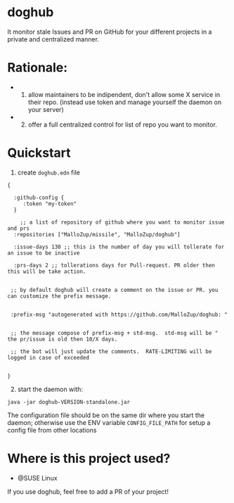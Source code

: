 # doghub

It monitor stale Issues and PR on GitHub for your different projects in a private and centralized manner.

# Rationale:

- 1) allow maintainers  to be indipendent, don't allow some X service in their repo. (instead use token and manage yourself the daemon on your server)

- 2) offer a full centralized control for list of repo you want to monitor.


# Quickstart

1) create  `doghub.edn` file

```
{

  :github-config {
     :token "my-token"
  }

    ;; a list of repository of github where you want to monitor issue and prs
  :repositories ["MalloZup/missile", "MalloZup/doghub"]

  :issue-days 130 ;; this is the number of day you will tollerate for an issue to be inactive

  :prs-days 2 ;; tollerations days for Pull-request. PR older then this will be take action.


 ;; by default doghub will create a comment on the issue or PR. you can customize the prefix message.


 :prefix-msg "autogenerated with https://github.com/MalloZup/doghub: "


 ;; the message compose of prefix-msg + std-msg.  std-msg will be " the pr/issue is old then 10/X days. 
  
 ;; the bot will just update the comments.  RATE-LIMITING will be logged in case of exceeded


}

```

2) start the daemon with:

```java -jar doghub-VERSION-standalone.jar```

The configuration file should be on the same dir where you start the daemon; 
otherwise use the ENV variable `CONFIG_FILE_PATH` for setup a config file from other locations


# Where is this project used?

- @SUSE Linux

If you use doghub, feel free to add a PR of your project!

